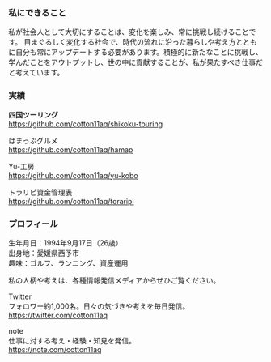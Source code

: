 ### 私にできること  

私が社会人として大切にすることは、変化を楽しみ、常に挑戦し続けることです。
目まぐるしく変化する社会で、時代の流れに沿った暮らしや考え方とともに自分も常にアップデートする必要があります。積極的に新たなことに挑戦し、学んだことをアウトプットし、世の中に貢献することが、私が果たすべき仕事だと考えています。

### 実績

<strong>四国ツーリング</strong>  
<https://github.com/cotton11aq/shikoku-touring>

はまっぷグルメ  
<https://github.com/cotton11aq/hamap>

Yu-工房  
<https://github.com/cotton11aq/yu-kobo>

トラリピ資金管理表  
<https://github.com/cotton11aq/toraripi>


### プロフィール

生年月日：1994年9月17日（26歳）  
出身地：愛媛県西予市  
趣味：ゴルフ、ランニング、資産運用

私の人柄や考えは、各種情報発信メディアからぜひご覧ください。  

Twitter  
フォロワー約1,000名。日々の気づきや考えを毎日発信。  
<https://twitter.com/cotton11aq>

note  
仕事に対する考え・経験・知見を発信。  
<https://note.com/cotton11aq>
